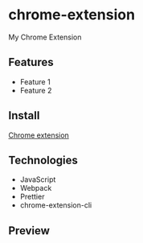 # chrome-extension

My Chrome Extension

## Features

- Feature 1
- Feature 2

## Install

[Chrome extension]() <!-- TODO: Add chrome extension link inside parenthesis -->

## Technologies

- JavaScript
- Webpack
- Prettier
- chrome-extension-cli

## Preview

